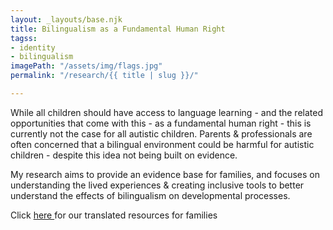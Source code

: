 ```yaml
---
layout: _layouts/base.njk
title: Bilingualism as a Fundamental Human Right
tagss:
- identity
- bilingualism
imagePath: "/assets/img/flags.jpg"
permalink: "/research/{{ title | slug }}/"

---
```

While all children should have access to language learning - and the related opportunities that come with this - as a fundamental human right - this is currently not the case for all autistic children. Parents & professionals are often concerned that a bilingual environment could be harmful for autistic children - despite this idea not being built on evidence.

My research aims to provide an evidence base for families, and focuses on understanding the lived experiences & creating inclusive tools to better understand the effects of bilingualism on developmental processes.

Click [here ](https://autism-bilingualism.github.io/resources/)for our translated resources for families